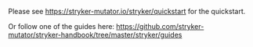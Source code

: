 Please see https://stryker-mutator.io/stryker/quickstart for the quickstart.

Or follow one of the guides here: https://github.com/stryker-mutator/stryker-handbook/tree/master/stryker/guides

